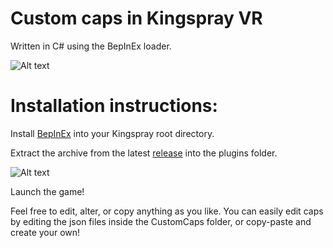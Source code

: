 # Custom caps in Kingspray VR
Written in C# using the BepInEx loader.

![Alt text](https://i.imgur.com/hZ0lhCv.png)


# Installation instructions:
Install [BepInEx](https://github.com/BepInEx/BepInEx) into your Kingspray root directory.

Extract the archive from the latest [release](https://github.com/ryelysucks/Kingspray-Cap-Editor/releases/tag/V1) into the plugins folder.

![Alt text](https://i.imgur.com/WaSUC4q.png)

Launch the game!

Feel free to edit, alter, or copy anything as you like. You can easily edit caps by editing the json files inside the CustomCaps folder, or copy-paste and create your own!
